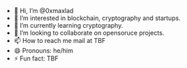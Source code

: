 - 👋 Hi, I’m @0xmaxlad
- 👀 I’m interested in blockchain, cryptography and startups.
- 🌱 I’m currently learning cryptography.
- 💞️ I’m looking to collaborate on opensoruce projects.
- 📫 How to reach me mail at TBF
- 😄 Pronouns: he/him
- ⚡ Fun fact: TBF

<!---
0xmaxlad/0xmaxlad is a ✨ special ✨ repository because its `README.md` (this file) appears on your GitHub profile.
You can click the Preview link to take a look at your changes.
--->
